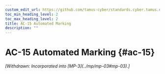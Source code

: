 ```yaml
---
custom_edit_url: https://github.com/tamus-cyber/standards.cyber.tamus.edu/tree/main/static/content/tamus.edu/TAMUS_profile.xml
toc_min_heading_level: 2
toc_max_heading_level: 2
title: AC-15 Automated Marking
description: ""
---
```


# AC-15 Automated Marking {#ac-15}

<prop xmlns="http://csrc.nist.gov/ns/oscal/1.0" name="status" value="withdrawn">
            <em>[Withdrawn: Incorporated into [MP-3](../mp/mp-03#mp-03).]</em>
         </prop>
         


